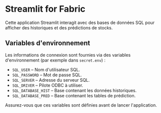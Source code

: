 # Streamlit for Fabric

Cette application Streamlit interagit avec des bases de données SQL pour afficher des historiques et des prédictions de stocks.

## Variables d'environnement

Les informations de connexion sont fournies via des variables d'environnement (par exemple dans `secret.env`) :

- `SQL_USER` – Nom d'utilisateur SQL.
- `SQL_PASSWORD` – Mot de passe SQL.
- `SQL_SERVER` – Adresse du serveur SQL.
- `SQL_DRIVER` – Pilote ODBC à utiliser.
- `SQL_DATABASE_HIST` – Base contenant les données historiques.
- `SQL_DATABASE_PRED` – Base contenant les tables de prédiction.

Assurez-vous que ces variables sont définies avant de lancer l'application.
